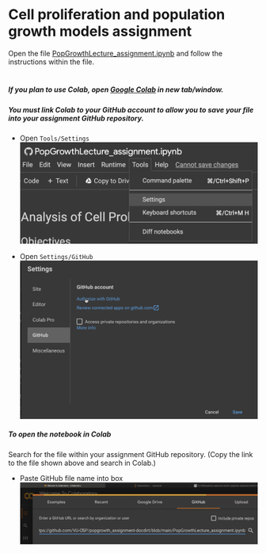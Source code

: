 # Cell proliferation and population growth models assignment
Open the file [PopGrowthLecture_assignment.ipynb](PopGrowthLecture_assignment.ipynb) and follow the instructions within the file.  
#

##### If you plan to use Colab, open [Google Colab](https://colab.research.google.com) in new tab/window.  

##### You must link Colab to your GitHub account to allow you to save your file into your assignment GitHub repository.  

* Open `Tools/Settings`  
![](img/Colab-tools-settings.png)  

* Open `Settings/GitHub`  
![](img/Colab-settings-GitHub.png)  


##### To open the notebook in Colab  
Search for the file within your assignment GitHub repository. (Copy the link to the file shown above and search in Colab.)

* Paste GitHub file name into box  
![](img/Colab-GitHub-File.png)
